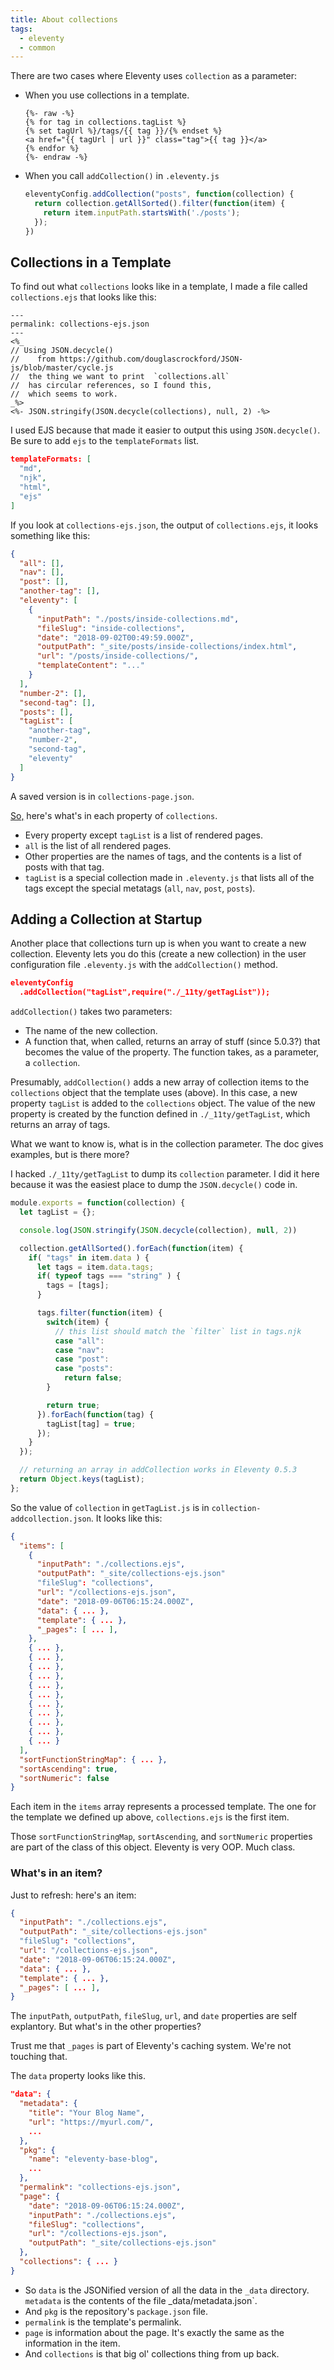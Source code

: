 ```yaml
---
title: About collections
tags:
  - eleventy
  - common
---
```


There are two cases where Eleventy
uses `collection` as a parameter:

- When you use collections in a template.

  ```liquid
  {%- raw -%}
  {% for tag in collections.tagList %}
  {% set tagUrl %}/tags/{{ tag }}/{% endset %}
  <a href="{{ tagUrl | url }}" class="tag">{{ tag }}</a>
  {% endfor %}
  {%- endraw -%}
  ```

- When you call `addCollection()` in `.eleventy.js`

  ```js
  eleventyConfig.addCollection("posts", function(collection) {
    return collection.getAllSorted().filter(function(item) {
      return item.inputPath.startsWith('./posts');
    });
  })
  ```

## Collections in a Template

To find out what `collections` looks like
in a template, I made a file called
`collections.ejs` that looks like this:

```markup
---
permalink: collections-ejs.json
---
<%_
// Using JSON.decycle()
//    from https://github.com/douglascrockford/JSON-js/blob/master/cycle.js
//  the thing we want to print  `collections.all`
//  has circular references, so I found this,
//  which seems to work.
_%>
<%- JSON.stringify(JSON.decycle(collections), null, 2) -%>
```

I used EJS because that made it easier to
output this using `JSON.decycle()`.
Be sure to add `ejs` to the `templateFormats` list.

```json
templateFormats: [
  "md",
  "njk",
  "html",
  "ejs"
]
```

If you look at `collections-ejs.json`,
the output of `collections.ejs`,
it looks something like this:

```json
{
  "all": [],
  "nav": [],
  "post": [],
  "another-tag": [],
  "eleventy": [
    {
      "inputPath": "./posts/inside-collections.md",
      "fileSlug": "inside-collections",
      "date": "2018-09-02T00:49:59.000Z",
      "outputPath": "_site/posts/inside-collections/index.html",
      "url": "/posts/inside-collections/",
      "templateContent": "..."
    }
  ],
  "number-2": [],
  "second-tag": [],
  "posts": [],
  "tagList": [
    "another-tag",
    "number-2",
    "second-tag",
    "eleventy"
  ]
}
```

A saved version is in `collections-page.json`.

[So,][] here's what's in each property of `collections`.

- Every property except `tagList` is a list of rendered pages.
- `all` is the list of all rendered pages.
- Other properties are the names of tags, and the
  contents is a list of posts with that tag.
- `tagList` is a special collection made in `.eleventy.js`
  that lists all of the tags except the special
  metatags (`all`, `nav`, `post`, `posts`).




## Adding a Collection at Startup

Another place that collections turn up
is when you want to create a new collection.
Eleventy lets you do this (create a new collection)
in the user configuration file `.eleventy.js`
with the `addCollection()` method.

```json
eleventyConfig
  .addCollection("tagList",require("./_11ty/getTagList"));
```

`addCollection()` takes two parameters:
  - The name of the new collection.
  - A function that, when called, returns an array of
    stuff (since 5.0.3?) that becomes the value of the property.
    The function takes, as a parameter, a `collection`.

Presumably, `addCollection()` adds a new array of collection items
to the `collections` object that the template uses (above).
In this case, a new property `tagList` is added to the `collections` object.
The value of the new property is created by the function defined in
`./_11ty/getTagList`, which returns an array of tags.

What we want to know is,
what is in the collection parameter.
The doc gives examples, but is there more?

I hacked `./_11ty/getTagList` to dump its `collection` parameter.
I did it here because it was the easiest place to dump
the `JSON.decycle()` code in.

```js
module.exports = function(collection) {
  let tagList = {};

  console.log(JSON.stringify(JSON.decycle(collection), null, 2))

  collection.getAllSorted().forEach(function(item) {
    if( "tags" in item.data ) {
      let tags = item.data.tags;
      if( typeof tags === "string" ) {
        tags = [tags];
      }

      tags.filter(function(item) {
        switch(item) {
          // this list should match the `filter` list in tags.njk
          case "all":
          case "nav":
          case "post":
          case "posts":
            return false;
        }

        return true;
      }).forEach(function(tag) {
        tagList[tag] = true;
      });
    }
  });

  // returning an array in addCollection works in Eleventy 0.5.3
  return Object.keys(tagList);
};
```

So the value of `collection` in `getTagList.js` is in `collection-addcollection.json`.
It looks like this:

```json
{
  "items": [
    {
      "inputPath": "./collections.ejs",
      "outputPath": "_site/collections-ejs.json"
      "fileSlug": "collections",
      "url": "/collections-ejs.json",
      "date": "2018-09-06T06:15:24.000Z",
      "data": { ... },
      "template": { ... },
      "_pages": [ ... ],
    },
    { ... },
    { ... },
    { ... },
    { ... },
    { ... },
    { ... },
    { ... },
    { ... },
    { ... },
    { ... },
    { ... }
  ],
  "sortFunctionStringMap": { ... },
  "sortAscending": true,
  "sortNumeric": false
}
```

Each item in the `items` array
represents a processed template.
The one for the
template we defined up above, `collections.ejs`
is the first item.


Those `sortFunctionStringMap`, `sortAscending`, and `sortNumeric`
properties are part of the class of this object.
Eleventy is very OOP. Much class.

### What's in an item?

Just to refresh: here's an item:


```json
{
  "inputPath": "./collections.ejs",
  "outputPath": "_site/collections-ejs.json"
  "fileSlug": "collections",
  "url": "/collections-ejs.json",
  "date": "2018-09-06T06:15:24.000Z",
  "data": { ... },
  "template": { ... },
  "_pages": [ ... ],
}
```
The `inputPath`, `outputPath`, `fileSlug`,  `url`, and `date`
properties are self explantory.
But what's in the other properties?

Trust me that `_pages` is part of Eleventy's caching system.
We're not touching that.



The `data` property looks like this.


```json
"data": {
  "metadata": {
    "title": "Your Blog Name",
    "url": "https://myurl.com/",
    ...
  },
  "pkg": {
    "name": "eleventy-base-blog",
    ...
  },
  "permalink": "collections-ejs.json",
  "page": {
    "date": "2018-09-06T06:15:24.000Z",
    "inputPath": "./collections.ejs",
    "fileSlug": "collections",
    "url": "/collections-ejs.json",
    "outputPath": "_site/collections-ejs.json"
  },
  "collections": { ... }
}
```


- So `data` is the JSONified version of all the data in the `_data` directory.  `metadata` is the contents of   the file _data/metadata.json`.
- And `pkg` is the repository's `package.json` file.
- `permalink` is the template's permalink.
- `page` is information about the page. It's exactly
  the same as the information in the item.
- And `collections` is that big ol' collections thing from up back.




[So,]:  https://google.com?q=so

